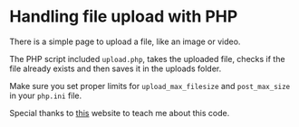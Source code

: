 # Handling file upload with PHP

There is a simple page to upload a file, like an image or video.

The PHP script included `upload.php`, takes the uploaded file, checks if the file already exists and then saves it in the uploads folder.

Make sure you set proper limits for `upload_max_filesize` and `post_max_size` in your `php.ini` file.  

Special thanks to [this](http://www.phpforkids.com/php/php-forms-file-uploads.php) website to teach me about this code.
